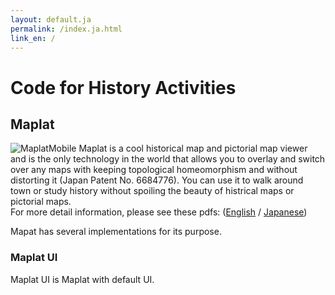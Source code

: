 ```yaml
---
layout: default.ja
permalink: /index.ja.html
link_en: /
---
```


# Code for History Activities

## Maplat
![MaplatMobile](Maplat-iPhone.png)
Maplat is a cool historical map and pictorial map viewer and is the only technology in the world that allows you to overlay and switch over any maps with keeping topological homeomorphism and without distorting it (Japan Patent No. 6684776). You can use it to walk around town or study history without spoiling the beauty of histrical maps or pictorial maps.  
For more detail information, please see these pdfs: ([English](http://bit.ly/maplat_flyer_en) / [Japanese](http://bit.ly/maplat_flyer))   

Mapat has several implementations for its purpose.

### Maplat UI
Maplat UI is Maplat with default UI.  
